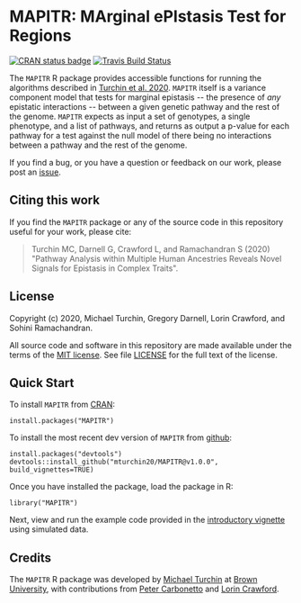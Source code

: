 # MAPITR: MArginal ePIstasis Test for Regions

[![CRAN status badge](https://www.r-pkg.org/badges/version/MAPITR)](https://cran.r-project.org/package=MAPITR)
[![Travis Build Status](https://travis-ci.org/mturchin20/MAPITR.svg?branch=master)](https://travis-ci.org/mturchin20/MAPITR)

The `MAPITR` R package provides accessible functions for running the algorithms described 
in [Turchin et al. 2020][biorxiv-paper]. `MAPITR` itself is a variance component model that tests
for marginal epistasis -- the presence of *any* epistatic interactions -- between a given 
genetic pathway and the rest of the genome. `MAPITR` expects as input a set of genotypes, a 
single phenotype, and a list of pathways, and returns as output a p-value for each pathway
for a test against the null model of there being no interactions between a pathway and the rest 
of the genome.

If you find a bug, or you have a question or feedback on our work,
please post an [issue][issues].

## Citing this work

If you find the `MAPITR` package or any of the source code in this
repository useful for your work, please cite:

> Turchin MC, Darnell G, Crawford L, and Ramachandran S (2020) 
> "Pathway Analysis within Multiple Human Ancestries Reveals 
> Novel Signals for Epistasis in Complex Traits".

## License

Copyright (c) 2020, Michael Turchin, Gregory Darnell, Lorin Crawford, and Sohini Ramachandran.

All source code and software in this repository are made available
under the terms of the [MIT license][mit-license]. See
file [LICENSE](LICENSE) for the full text of the license.

## Quick Start

To install `MAPITR` from [CRAN](https://CRAN.R-project.org/package=MAPITR):

```{r}
install.packages("MAPITR")
```

To install the most recent dev version of `MAPITR` from [github](https://github.com/mturchin20/MAPITR):
```{r}
install.packages("devtools")
devtools::install_github("mturchin20/MAPITR@v1.0.0", build_vignettes=TRUE)
```

Once you have installed the package, load the package in R:

```{r}
library("MAPITR")
```

Next, view and run the example code provided in the 
[introductory vignette][MAPITR-vignette1] using simulated data. 

## Credits

The `MAPITR` R package was developed by [Michael Turchin][michaelt] at [Brown University][brownu], with contributions from
[Peter Carbonetto][peter] and [Lorin Crawford][lorin].

[MAPITR-website]: http://mturchin20.github.io/MAPITR 
[MAPITR-vignette1]: https://mturchin20.github.io/MAPITR/articles/MAPITR.Intro.SimulatedData.html
[biorxiv-paper]: https://www.biorxiv.org/ 
[issues]: https://github.com/mturchin20/MAPITR/issues
[lorin]: http://www.lcrawlab.com/ 
[michaelt]: http://home.uchicago.edu/mturchin20/index.html 
[mit-license]: https://opensource.org/licenses/mit-license.html
[peter]: https://pcarbo.github.io/
[brownu]: https://www.brown.edu
